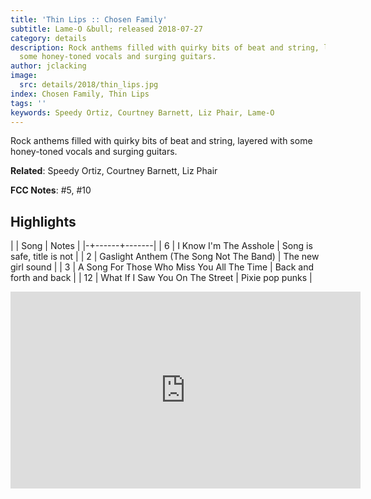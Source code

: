 ```yaml
---
title: 'Thin Lips :: Chosen Family'
subtitle: Lame-O &bull; released 2018-07-27
category: details
description: Rock anthems filled with quirky bits of beat and string, layered with
  some honey-toned vocals and surging guitars.
author: jclacking
image:
  src: details/2018/thin_lips.jpg
index: Chosen Family, Thin Lips
tags: ''
keywords: Speedy Ortiz, Courtney Barnett, Liz Phair, Lame-O
---
```

Rock anthems filled with quirky bits of beat and string, layered with some honey-toned vocals and surging guitars.<!--more-->

**Related**: Speedy Ortiz, Courtney Barnett, Liz Phair

**FCC Notes**: #5, #10

## Highlights

| | Song | Notes |
|-+------+-------|
| 6 | I Know I'm The Asshole | Song is safe, title is not |
| 2 | Gaslight Anthem (The Song Not The Band) | The new girl sound |
| 3 | A Song For Those Who Miss You All The Time | Back and forth and back |
| 12 | What If I Saw You On The Street | Pixie pop punks |

<div class="tlo-detail-video"><iframe width="560" height="315" src="https://www.youtube.com/embed/4OGHkcemxks" frameborder="0" allow="autoplay; encrypted-media" allowfullscreen></iframe></div>

